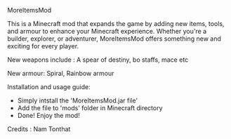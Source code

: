 MoreItemsMod

This is a Minecraft mod that expands the game by adding new items, tools, and armour to enhance your Minecraft experience. Whether you're a builder, explorer, or adventurer, MoreItemsMod offers something new and exciting for every player.

New weapons include : A spear of destiny, bo staffs, mace etc

New armour: Spiral, Rainbow armour

Installation and usage guide:
- Simply intstall the 'MoreItemsMod.jar file'
- Add the file to 'mods' folder in Minecraft directory
- Done! Enjoy the mod!

Credits : Nam Tonthat
